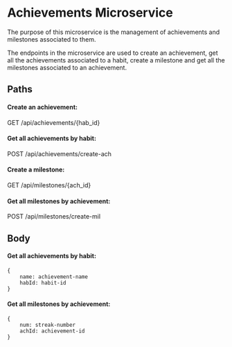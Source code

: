 # Achievements Microservice

The purpose of this microservice is the management of achievements and milestones associated to them.

The endpoints in the microservice are used to create an achievement, get all the achievements associated to a habit,
create a milestone and get all the milestones associated to an achievement.

## Paths

#### Create an achievement:          
GET
/api/achievements/{hab_id}

#### Get all achievements by habit:  
POST
/api/achievements/create-ach

#### Create a milestone:
GET
/api/milestones/{ach_id}

#### Get all milestones by achievement:
POST
/api/milestones/create-mil


## Body

#### Get all achievements by habit:  


    {
        name: achievement-name
        habId: habit-id
    }

#### Get all milestones by achievement:


    {
        num: streak-number
        achId: achievement-id
    }